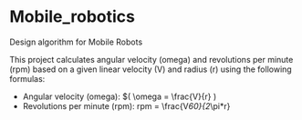 # Mobile_robotics
Design algorithm for Mobile Robots

This project calculates angular velocity (omega) and revolutions per minute (rpm) based on a given linear velocity (V) and radius (r) using the following formulas:

- Angular velocity (omega): $\( \omega = \frac{V}{r} \)
- Revolutions per minute (rpm): rpm = \frac{V*60}{2*\pi*r}
